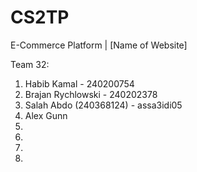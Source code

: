 # CS2TP
E-Commerce Platform | [Name of Website]

Team 32:
1. Habib Kamal - 240200754
2. Brajan Rychlowski - 240202378
3. Salah Abdo (240368124) - assa3idi05
4. Alex Gunn
5.
6.
7.
8.
